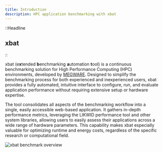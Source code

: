 ```yaml
---
title: Introduction
description: HPC application benchmarking with xbat
---
```


::Headline

## xbat

::

xbat (e**x**tended **b**enchmarking **a**utomation **t**ool) is a continuous benchmarking solution for High Performance Computing (HPC) environments, developed by [MEGWARE](https://megware.com/). Designed to simplify the benchmarking process for both experienced and inexperienced users, xbat provides a fully automated, intuitive interface to configure, run, and evaluate application performance without requiring extensive setup or hardware expertise.

The tool consolidates all aspects of the benchmarking workflow into a single, easily accessible web-based application. It gathers in-depth performance metrics, leveraging the LIKWID performance tool and other system libraries, allowing users to easily assess their applications across a wide range of hardware parameters. This capability makes xbat especially valuable for optimizing runtime and energy costs, regardless of the specific research or computational field.

<img src="/img/landing_page.png" alt="xbat benchmark overview" class="img img-80">
